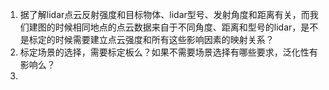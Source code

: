 
1. 据了解lidar点云反射强度和目标物体、lidar型号、发射角度和距离有关，而我们建图的时候相同地点的点云数据来自于不同角度、距离和型号的lidar，是不是标定的时候需要建立点云强度和所有这些影响因素的映射关系？
2. 标定场景的选择，需要标定板么？如果不需要场景选择有哪些要求，泛化性有影响么？
3. 